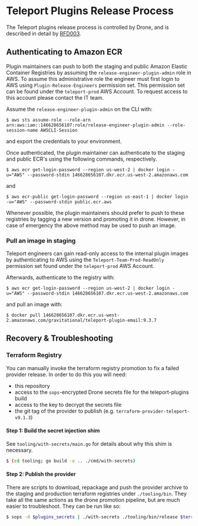 # Teleport Plugins Release Process

The Teleport plugins release process is controlled by Drone, and is described in detail by [RFD003](./rfd0003-teleport-plugins-versioning.md).

## Authenticating to Amazon ECR
Plugin maintainers can push to both the staging and public Amazon Elastic Container Registries by assuming the `release-engineer-plugin-admin` role in AWS. To assume this administrative role the engineer must first login to AWS using `Plugin-Release-Engineers` permission set. This permission set can be found under the `teleport-prod` AWS Account. To request access to this account please contact the IT team. 

Assume the `release-engineer-plugin-admin` on the CLI with:
```console
$ aws sts assume-role --role-arn arn:aws:iam::146628656107:role/release-engineer-plugin-admin --role-session-name AWSCLI-Session
``` 
and export the credentials to your environment. 

Once authenticated, the plugin maintainer can authenticate to the staging and public ECR's using the following commands, respectively. 

```console
$ aws ecr get-login-password --region us-west-2 | docker login -u="AWS" --password-stdin 146628656107.dkr.ecr.us-west-2.amazonaws.com
```
and
```console 
$ aws ecr-public get-login-password --region us-east-1 | docker login -u="AWS" --password-stdin public.ecr.aws
```

Whenever possible, the plugin maintainers should prefer to push to these registries by tagging a new version and promoting it in drone. However, in case of emergency the above method may be used to push an image. 

### Pull an image in staging
Teleport engineers can gain read-only access to the internal plugin images by authenticating to AWS using the `Teleport-Team-Prod-ReadOnly` permission set found under the `teleport-prod` AWS Account. 

Afterwards, authenticate to the registry with:

```console
$ aws ecr get-login-password --region us-west-2 | docker login -u="AWS" --password-stdin 146628656107.dkr.ecr.us-west-2.amazonaws.com
```

and pull an image with:
```console
$ docker pull 146628656107.dkr.ecr.us-west-2.amazonaws.com/gravitational/teleport-plugin-email:9.3.7
```

## Recovery & Troubleshooting

### Terraform Registry

You can manually invoke the terraform registry promotion to fix a failed
provider release. In order to do this you will need:

* this repository
* access to the `sops`-encrypted Drone secrets file for the teleport-plugins
  build
* access to the key to decrypt the secrets file
* the git tag of the provider to publish (e.g. `terraform-provider-teleport-v9.1.3`)
  
#### Step 1: Build the secret injection shim

See `tooling/with-secrets/main.go` for details about why this shim is necessary.

```sh
$ (cd tooling; go build -o .. ./cmd/with-secrets)
```

#### Step 2: Publish the provider

There are scripts to download, repackage and push the provider archive to the
staging and production terraform registries under `./tooling/bin`. They take all
the same actions as the drone promotion pipeline, but are much easier to
troubleshoot. They can be run like so:

```sh
$ sops -d $plugins_secrets | ./with-secrets ./tooling/bin/release $terraform_provider_version
```